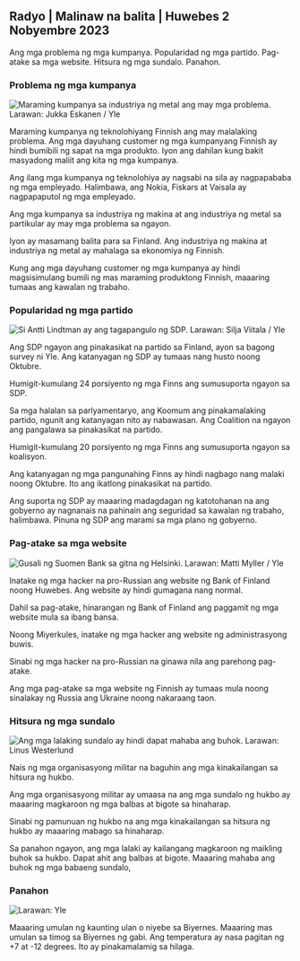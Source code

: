 ## Radyo \| Malinaw na balita \| Huwebes 2 Nobyembre 2023

Ang mga problema ng mga kumpanya. Popularidad ng mga partido. Pag-atake sa mga website. Hitsura ng mga sundalo. Panahon.

### Problema ng mga kumpanya

![Maraming kumpanya sa industriya ng metal ang may mga problema. Larawan: Jukka Eskanen / Yle](https://images.cdn.yle.fi/image/upload/c_crop,h_2268,w_4031,x_0,y_410/ar_1.7777777777777777,c_fill,g_faces,h_6105,/wdq_auto:eco/f_auto/fl_lossy/v1698216498/39-11907536538b9d499762)

Maraming kumpanya ng teknolohiyang Finnish ang may malalaking problema. Ang mga dayuhang customer ng mga kumpanyang Finnish ay hindi bumibili ng sapat na mga produkto. Iyon ang dahilan kung bakit masyadong maliit ang kita ng mga kumpanya.

Ang ilang mga kumpanya ng teknolohiya ay nagsabi na sila ay nagpapababa ng mga empleyado. Halimbawa, ang Nokia, Fiskars at Vaisala ay nagpapaputol ng mga empleyado.

Ang mga kumpanya sa industriya ng makina at ang industriya ng metal sa partikular ay may mga problema sa ngayon.

Iyon ay masamang balita para sa Finland. Ang industriya ng makina at industriya ng metal ay mahalaga sa ekonomiya ng Finnish.

Kung ang mga dayuhang customer ng mga kumpanya ay hindi magsisimulang bumili ng mas maraming produktong Finnish, maaaring tumaas ang kawalan ng trabaho.

### Popularidad ng mga partido

![Si Antti Lindtman ay ang tagapangulo ng SDP. Larawan: Silja Viitala / Yle](https://images.cdn.yle.fi/image/upload/c_crop,h_2241,w_3984,x_0,y_0/ar_1.7777777777777777,c_fill,g_faces,h_675/w_pr_1200.q_auto:eco/f_auto/fl_lossy/v1696930784/39-118400565251b6be058f)

Ang SDP ngayon ang pinakasikat na partido sa Finland, ayon sa bagong survey ni Yle. Ang katanyagan ng SDP ay tumaas nang husto noong Oktubre.

Humigit-kumulang 24 porsiyento ng mga Finns ang sumusuporta ngayon sa SDP.

Sa mga halalan sa parlyamentaryo, ang Koomum ang pinakamalaking partido, ngunit ang katanyagan nito ay nabawasan. Ang Coalition na ngayon ang pangalawa sa pinakasikat na partido.

Humigit-kumulang 20 porsiyento ng mga Finns ang sumusuporta ngayon sa koalisyon.

Ang katanyagan ng mga pangunahing Finns ay hindi nagbago nang malaki noong Oktubre. Ito ang ikatlong pinakasikat na partido.

Ang suporta ng SDP ay maaaring madagdagan ng katotohanan na ang gobyerno ay nagnanais na pahinain ang seguridad sa kawalan ng trabaho, halimbawa. Pinuna ng SDP ang marami sa mga plano ng gobyerno.

### Pag-atake sa mga website

![Gusali ng Suomen Bank sa gitna ng Helsinki. Larawan: Matti Myller / Yle ](https://images.cdn.yle.fi/image/upload/c_crop,h_1391,w_2472,x_0,y_112/ar_1.7777777777777777,c_fill,g_faces,h_670/w_pr_121.q_auto:eco/f_auto/fl_lossy/v1587997073/39-6686595ea6e8fc70cab)

Inatake ng mga hacker na pro-Russian ang website ng Bank of Finland noong Huwebes. Ang website ay hindi gumagana nang normal.

Dahil sa pag-atake, hinarangan ng Bank of Finland ang paggamit ng mga website mula sa ibang bansa.

Noong Miyerkules, inatake ng mga hacker ang website ng administrasyong buwis.

Sinabi ng mga hacker na pro-Russian na ginawa nila ang parehong pag-atake.

Ang mga pag-atake sa mga website ng Finnish ay tumaas mula noong sinalakay ng Russia ang Ukraine noong nakaraang taon.

### Hitsura ng mga sundalo

![Ang mga lalaking sundalo ay hindi dapat mahaba ang buhok. Larawan: Linus Westerlund](https://images.cdn.yle.fi/image/upload/c_crop,h_3375,w_6000,x_0,y_522/ar_1.7777777777777777,c_fill,g_faces,h_675,w_1_200.eco/f_auto/fl_lossy/v1688460639/39-113784464a3db01e8a65)

Nais ng mga organisasyong militar na baguhin ang mga kinakailangan sa hitsura ng hukbo.

Ang mga organisasyong militar ay umaasa na ang mga sundalo ng hukbo ay maaaring magkaroon ng mga balbas at bigote sa hinaharap.

Sinabi ng pamunuan ng hukbo na ang mga kinakailangan sa hitsura ng hukbo ay maaaring mabago sa hinaharap.

Sa panahon ngayon, ang mga lalaki ay kailangang magkaroon ng maikling buhok sa hukbo. Dapat ahit ang balbas at bigote. Maaaring mahaba ang buhok ng mga babaeng sundalo,

### Panahon

![ Larawan: Yle](https://images.cdn.yle.fi/image/upload/c_crop,h_1080,w_1919,x_0,y_0/ar_1.7777777777777777,c_fill,g_faces,h_675,w_1200/dq_au.:eco/f_auto/fl_lossy/v1698940434/39-11951316543c5fbc620f)

Maaaring umulan ng kaunting ulan o niyebe sa Biyernes. Maaaring mas umulan sa timog sa Biyernes ng gabi. Ang temperatura ay nasa pagitan ng +7 at -12 degrees. Ito ay pinakamalamig sa hilaga.